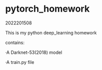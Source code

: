 # pytorch_homework

2022201508

This is my python deep_learning homework

contains:

·A Darknet-53(2018) model

·A train.py file
